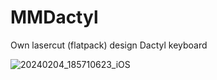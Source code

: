 # MMDactyl
Own lasercut (flatpack) design Dactyl keyboard


![20240204_185710623_iOS](https://github.com/SKZBadHabit/MMDactyl/assets/72281265/33f6ee86-2c48-49b6-930c-fe6a712f2d63)
